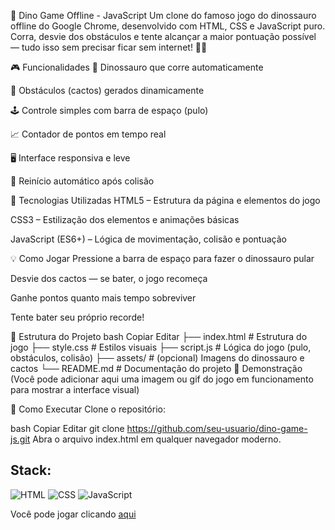 🦖 Dino Game Offline - JavaScript
Um clone do famoso jogo do dinossauro offline do Google Chrome, desenvolvido com HTML, CSS e JavaScript puro.
Corra, desvie dos obstáculos e tente alcançar a maior pontuação possível — tudo isso sem precisar ficar sem internet! 🚫🌐

🎮 Funcionalidades
🦕 Dinossauro que corre automaticamente

🌵 Obstáculos (cactos) gerados dinamicamente

🕹️ Controle simples com barra de espaço (pulo)

📈 Contador de pontos em tempo real

🖥️ Interface responsiva e leve

🔄 Reinício automático após colisão

🧰 Tecnologias Utilizadas
HTML5 – Estrutura da página e elementos do jogo

CSS3 – Estilização dos elementos e animações básicas

JavaScript (ES6+) – Lógica de movimentação, colisão e pontuação

💡 Como Jogar
Pressione a barra de espaço para fazer o dinossauro pular

Desvie dos cactos — se bater, o jogo recomeça

Ganhe pontos quanto mais tempo sobreviver

Tente bater seu próprio recorde!

📁 Estrutura do Projeto
bash
Copiar
Editar
├── index.html           # Estrutura do jogo
├── style.css            # Estilos visuais
├── script.js            # Lógica do jogo (pulo, obstáculos, colisão)
├── assets/              # (opcional) Imagens do dinossauro e cactos
└── README.md            # Documentação do projeto
📸 Demonstração
(Você pode adicionar aqui uma imagem ou gif do jogo em funcionamento para mostrar a interface visual)

🚀 Como Executar
Clone o repositório:

bash
Copiar
Editar
git clone https://github.com/seu-usuario/dino-game-js.git
Abra o arquivo index.html em qualquer navegador moderno.



## Stack:

![HTML](https://img.shields.io/badge/HTML5-E34F26?style=for-the-badge&logo=html5&logoColor=white)
![CSS](https://img.shields.io/badge/CSS3-1572B6?style=for-the-badge&logo=css3&logoColor=white)
![JavaScript](https://img.shields.io/badge/JavaScript-323330?style=for-the-badge&logo=javascript&logoColor=F7DF1E)

Você pode jogar clicando [aqui](https://rauldionisiodev.github.io/dino-game/)
